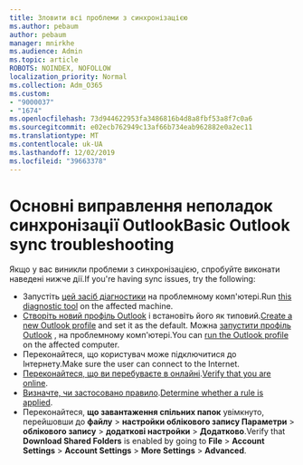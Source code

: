 ```yaml
---
title: Зловити всі проблеми з синхронізацією
ms.author: pebaum
author: pebaum
manager: mnirkhe
ms.audience: Admin
ms.topic: article
ROBOTS: NOINDEX, NOFOLLOW
localization_priority: Normal
ms.collection: Adm_O365
ms.custom:
- "9000037"
- "1674"
ms.openlocfilehash: 73d944622953fa3486816b4d8a8fbf53a8f7c0a6
ms.sourcegitcommit: e02ecb762949c13af66b734eab962882e0a2ec11
ms.translationtype: MT
ms.contentlocale: uk-UA
ms.lasthandoff: 12/02/2019
ms.locfileid: "39663378"
---
```

# <a name="basic-outlook-sync-troubleshooting"></a><span data-ttu-id="14fe6-102">Основні виправлення неполадок синхронізації Outlook</span><span class="sxs-lookup"><span data-stu-id="14fe6-102">Basic Outlook sync troubleshooting</span></span>

<span data-ttu-id="14fe6-103">Якщо у вас виникли проблеми з синхронізацією, спробуйте виконати наведені нижче дії.</span><span class="sxs-lookup"><span data-stu-id="14fe6-103">If you're having sync issues, try the following:</span></span>

- <span data-ttu-id="14fe6-104">Запустіть [цей засіб діагностики](https://aka.ms/sara-outlooksendreceive) на проблемному комп'ютері.</span><span class="sxs-lookup"><span data-stu-id="14fe6-104">Run [this diagnostic tool](https://aka.ms/sara-outlooksendreceive) on the affected machine.</span></span>
- <span data-ttu-id="14fe6-105">[Створіть новий профіль Outlook](https://support.office.com/article/f544c1ba-3352-4b3b-be0b-8d42a540459d) і встановіть його як типовий.</span><span class="sxs-lookup"><span data-stu-id="14fe6-105">[Create a new Outlook profile](https://support.office.com/article/f544c1ba-3352-4b3b-be0b-8d42a540459d) and set it as the default.</span></span> <span data-ttu-id="14fe6-106">Можна [запустити профіль Outlook](https://aka.ms/SaRA-OutlookSetupProfile) , на проблемному комп'ютері.</span><span class="sxs-lookup"><span data-stu-id="14fe6-106">You can [run the Outlook profile](https://aka.ms/SaRA-OutlookSetupProfile) on the affected computer.</span></span>
- <span data-ttu-id="14fe6-107">Переконайтеся, що користувач може підключитися до Інтернету.</span><span class="sxs-lookup"><span data-stu-id="14fe6-107">Make sure the user can connect to the Internet.</span></span> 
- <span data-ttu-id="14fe6-108">[Переконайтеся, що ви перебуваєте в онлайні](https://support.office.com/article/2460e4a8-16c7-47fc-b204-b1549275aac9).</span><span class="sxs-lookup"><span data-stu-id="14fe6-108">[Verify that you are online](https://support.office.com/article/2460e4a8-16c7-47fc-b204-b1549275aac9).</span></span>
- <span data-ttu-id="14fe6-109">[Визначте, чи застосовано правило](https://support.office.com/article/C24F5DEA-9465-4DF4-AD17-A50704D66C59).</span><span class="sxs-lookup"><span data-stu-id="14fe6-109">[Determine whether a rule is applied](https://support.office.com/article/C24F5DEA-9465-4DF4-AD17-A50704D66C59).</span></span>
- <span data-ttu-id="14fe6-110">Переконайтеся, **що завантаження спільних папок** увімкнуто, перейшовши до **файлу** > **настройки облікового запису Параметри** > **облікового запису** > **додаткові настройки** > **Додатково**.</span><span class="sxs-lookup"><span data-stu-id="14fe6-110">Verify that **Download Shared Folders** is enabled by going to **File** > **Account Settings** > **Account Settings** > **More Settings** > **Advanced**.</span></span>